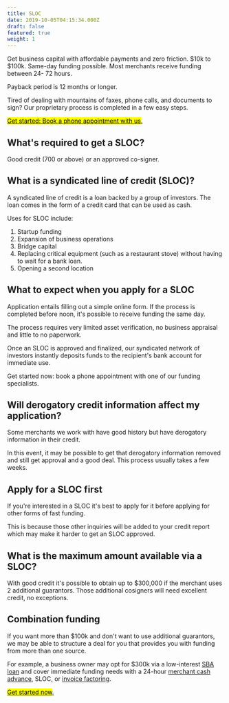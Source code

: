 ```yaml
---
title: SLOC
date: 2019-10-05T04:15:34.000Z
draft: false
featured: true
weight: 1
---
```

Get business capital with affordable payments and zero friction. $10k to $100k. Same-day funding possible. Most merchants receive funding between 24- 72 hours. 

Payback period is 12 months or longer.

Tired of dealing with mountains of faxes, phone calls, and documents to sign? Our proprietary process is completed in a few easy steps. 

<!-- Calendly link widget begin -->

<link href="https://assets.calendly.com/assets/external/widget.css" rel="stylesheet">
<script src="https://assets.calendly.com/assets/external/widget.js" type="text/javascript"></script>
<a href="" onclick="Calendly.initPopupWidget({url: 'https://calendly.com/spearfish/consultation'});return false;"><mark>	Get started: Book a phone appointment with us</mark>.</a>
<!-- Calendly link widget end -->

## What's required to get a SLOC?

Good credit (700 or above) or an approved co-signer.

## What is a syndicated line of credit (SLOC)?

A syndicated line of credit is a loan backed by a group of investors. The loan comes in the form of a credit card that can be used as cash.

Uses for SLOC include: 

1. Startup funding
2. Expansion of business operations
3. Bridge capital
4. Replacing critical equipment (such as a restaurant stove) without having to wait for a bank loan.
5. Opening a second location

## What to expect when you apply for a SLOC

Application entails filling out a simple online form. If the process is completed before noon, it's possible to receive funding the same day. 

The process requires very limited asset verification, no business appraisal and little to no paperwork.

Once an SLOC is approved and finalized, our syndicated network of investors instantly deposits funds to the recipient's bank account for immediate use.

Get started now: book a phone appointment with one of our funding specialists.

## Will derogatory credit information affect my application?

Some merchants we work with have good history but have derogatory information in their credit. 

In this event, it may be possible to get that derogatory information removed and still get approval and a good deal. This process usually takes a few weeks.

## Apply for a SLOC first

If you're interested in a SLOC it's best to apply for it before applying for other forms of fast funding.

This is because those other inquiries will be added to your credit report which may make it harder to get an SLOC approved.

## What is the maximum amount available via a SLOC?

With good credit it's possible to obtain up to $300,000 if the merchant uses 2 additional guarantors.  Those additional cosigners will need excellent credit, no exceptions.

## Combination funding

If you want more than $100k and don't want to use additional guarantors, we may be able to structure a deal for you that provides you with funding from more than one source. 

For example, a business owner may opt for $300k via a low-interest [SBA loan](/services/sba-loan/) and cover immediate funding needs with a 24-hour [merchant cash advance](/services/merchant-cash-advance/), SLOC, or [invoice factoring](/services/invoice-factoring/).

<!-- Calendly link widget begin -->

<link href="https://assets.calendly.com/assets/external/widget.css" rel="stylesheet">
<script src="https://assets.calendly.com/assets/external/widget.js" type="text/javascript"></script>
<a href="" onclick="Calendly.initPopupWidget({url: 'https://calendly.com/spearfish/consultation'});return false;"><mark>	Get started now</mark>.</a>
<!-- Calendly link widget end -->
